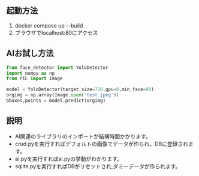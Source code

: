 ## 起動方法
1. docker compose up --build
1. ブラウザでlocalhost:80にアクセス


## AIお試し方法
```python
from face_detector import YoloDetector
import numpy as np
from PIL import Image

model = YoloDetector(target_size=720,gpu=0,min_face=90)
orgimg = np.array(Image.open('test.jpeg'))
bboxes,points = model.predict(orgimg)
```

## 説明
- AI関連のライブラリのインポートが結構時間かかります。
- crud.pyを実行すればデフォルトの画像でデータが作られ，DBに登録されます。
- ai.pyを実行すればai.pyの挙動がわかります。
- sqlite.pyを実行すればDBがリセットされ,ダミーデータが作られます。


